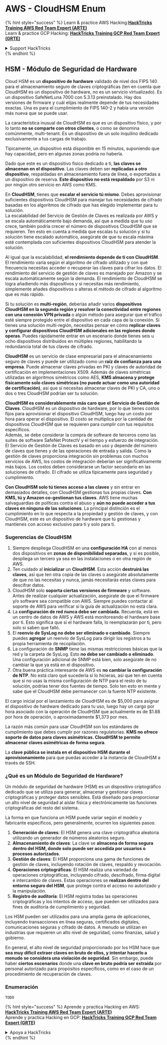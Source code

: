# AWS - CloudHSM Enum

{% hint style="success" %}
Learn & practice AWS Hacking:<img src="../../../.gitbook/assets/image (1) (1) (1).png" alt="" data-size="line">[**HackTricks Training AWS Red Team Expert (ARTE)**](https://training.hacktricks.xyz/courses/arte)<img src="../../../.gitbook/assets/image (1) (1) (1).png" alt="" data-size="line">\
Learn & practice GCP Hacking: <img src="../../../.gitbook/assets/image (2).png" alt="" data-size="line">[**HackTricks Training GCP Red Team Expert (GRTE)**<img src="../../../.gitbook/assets/image (2).png" alt="" data-size="line">](https://training.hacktricks.xyz/courses/grte)

<details>

<summary>Support HackTricks</summary>

* Check the [**subscription plans**](https://github.com/sponsors/carlospolop)!
* **Join the** 💬 [**Discord group**](https://discord.gg/hRep4RUj7f) or the [**telegram group**](https://t.me/peass) or **follow** us on **Twitter** 🐦 [**@hacktricks\_live**](https://twitter.com/hacktricks_live)**.**
* **Share hacking tricks by submitting PRs to the** [**HackTricks**](https://github.com/carlospolop/hacktricks) and [**HackTricks Cloud**](https://github.com/carlospolop/hacktricks-cloud) github repos.

</details>
{% endhint %}

## HSM - Módulo de Seguridad de Hardware

Cloud HSM es un **dispositivo de hardware** validado de nivel dos FIPS 140 para el almacenamiento seguro de claves criptográficas (ten en cuenta que CloudHSM es un dispositivo de hardware, no es un servicio virtualizado). Es un dispositivo SafeNetLuna 7000 con 5.3.13 preinstalado. Hay dos versiones de firmware y cuál elijas realmente depende de tus necesidades exactas. Una es para el cumplimiento de FIPS 140-2 y había una versión más nueva que se puede usar.

La característica inusual de CloudHSM es que es un dispositivo físico, y por lo tanto **no se comparte con otros clientes**, o como se denomina comúnmente, multi-tenant. Es un dispositivo de un solo inquilino dedicado exclusivamente a tus cargas de trabajo.

Típicamente, un dispositivo está disponible en 15 minutos, suponiendo que hay capacidad, pero en algunas zonas podría no haberla.

Dado que este es un dispositivo físico dedicado a ti, **las claves se almacenan en el dispositivo**. Las claves deben ser **replicadas a otro dispositivo**, respaldadas en almacenamiento fuera de línea, o exportadas a un dispositivo de reserva. **Este dispositivo no está respaldado** por S3 ni por ningún otro servicio en AWS como KMS.

En **CloudHSM**, tienes que **escalar el servicio tú mismo**. Debes aprovisionar suficientes dispositivos CloudHSM para manejar tus necesidades de cifrado basadas en los algoritmos de cifrado que has elegido implementar para tu solución.\
La escalabilidad del Servicio de Gestión de Claves es realizada por AWS y se escala automáticamente bajo demanda, así que a medida que tu uso crece, también podría crecer el número de dispositivos CloudHSM que se requieren. Ten esto en cuenta a medida que escalas tu solución y si tu solución tiene escalado automático, asegúrate de que tu escala máxima esté contemplada con suficientes dispositivos CloudHSM para atender la solución.

Al igual que la escalabilidad, **el rendimiento depende de ti con CloudHSM**. El rendimiento varía según el algoritmo de cifrado utilizado y con qué frecuencia necesitas acceder o recuperar las claves para cifrar los datos. El rendimiento del servicio de gestión de claves es manejado por Amazon y se escala automáticamente según la demanda. El rendimiento de CloudHSM se logra añadiendo más dispositivos y si necesitas más rendimiento, simplemente añades dispositivos o alteras el método de cifrado al algoritmo que es más rápido.

Si tu solución es **multi-región**, deberías añadir varios **dispositivos CloudHSM en la segunda región y resolver la conectividad entre regiones con una conexión VPN privada** o algún método para asegurar que el tráfico esté siempre protegido entre el dispositivo en cada capa de la conexión. Si tienes una solución multi-región, necesitas pensar en cómo **replicar claves y configurar dispositivos CloudHSM adicionales en las regiones donde operas**. Puedes rápidamente entrar en un escenario donde tienes seis u ocho dispositivos distribuidos en múltiples regiones, habilitando la redundancia total de tus claves de cifrado.

**CloudHSM** es un servicio de clase empresarial para el almacenamiento seguro de claves y puede ser utilizado como un **raíz de confianza para una empresa**. Puede almacenar claves privadas en PKI y claves de autoridad de certificación en implementaciones X509. Además de claves simétricas utilizadas en algoritmos simétricos como AES, **KMS almacena y protege físicamente solo claves simétricas (no puede actuar como una autoridad de certificación)**, así que si necesitas almacenar claves de PKI y CA, uno o dos o tres CloudHSM podrían ser tu solución.

**CloudHSM es considerablemente más caro que el Servicio de Gestión de Claves**. CloudHSM es un dispositivo de hardware, por lo que tienes costos fijos para aprovisionar el dispositivo CloudHSM, luego hay un costo por hora para operar el dispositivo. El costo se multiplica por la cantidad de dispositivos CloudHSM que se requieren para cumplir con tus requisitos específicos.\
Además, se debe considerar la compra de software de terceros como las suites de software SafeNet ProtectV y el tiempo y esfuerzo de integración. El Servicio de Gestión de Claves es basado en uso y depende del número de claves que tienes y de las operaciones de entrada y salida. Como la gestión de claves proporciona integración sin problemas con muchos servicios de AWS, los costos de integración deberían ser significativamente más bajos. Los costos deben considerarse un factor secundario en las soluciones de cifrado. El cifrado se utiliza típicamente para seguridad y cumplimiento.

**Con CloudHSM solo tú tienes acceso a las claves** y sin entrar en demasiados detalles, con CloudHSM gestionas tus propias claves. **Con KMS, tú y Amazon co-gestionan tus claves**. AWS tiene muchas salvaguardias de políticas contra el abuso y **aún no puede acceder a tus claves en ninguna de las soluciones**. La principal distinción es el cumplimiento en lo que respecta a la propiedad y gestión de claves, y con CloudHSM, este es un dispositivo de hardware que tú gestionas y mantienes con acceso exclusivo para ti y solo para ti.

### Sugerencias de CloudHSM

1. Siempre despliega CloudHSM en una **configuración HA** con al menos dos dispositivos en **zonas de disponibilidad separadas**, y si es posible, despliega un tercero ya sea en las instalaciones o en otra región de AWS.
2. Ten cuidado al **inicializar** un **CloudHSM**. Esta acción **destruirá las claves**, así que ten otra copia de las claves o asegúrate absolutamente de que no las necesitas y nunca, jamás necesitarás estas claves para descifrar datos.
3. CloudHSM solo **soporta ciertas versiones de firmware** y software. Antes de realizar cualquier actualización, asegúrate de que el firmware y/o software sea compatible con AWS. Siempre puedes contactar al soporte de AWS para verificar si la guía de actualización no está clara.
4. La **configuración de red nunca debe ser cambiada.** Recuerda, está en un centro de datos de AWS y AWS está monitoreando el hardware base por ti. Esto significa que si el hardware falla, lo reemplazarán por ti, pero solo si saben que falló.
5. El **reenvío de SysLog no debe ser eliminado o cambiado**. Siempre puedes **agregar** un reenvío de SysLog para dirigir los registros a tu propia herramienta de recopilación.
6. La configuración de **SNMP** tiene las mismas restricciones básicas que la red y la carpeta de SysLog. Esto **no debe ser cambiado o eliminado**. Una configuración adicional de SNMP está bien, solo asegúrate de no cambiar la que ya está en el dispositivo.
7. Otra buena práctica interesante de AWS es **no cambiar la configuración de NTP**. No está claro qué sucedería si lo hicieras, así que ten en cuenta que si no usas la misma configuración de NTP para el resto de tu solución, podrías tener dos fuentes de tiempo. Solo ten esto en mente y sabe que el CloudHSM debe permanecer con la fuente NTP existente.

El cargo inicial por el lanzamiento de CloudHSM es de $5,000 para asignar el dispositivo de hardware dedicado para tu uso, luego hay un cargo por hora asociado con la operación de CloudHSM que actualmente es de $1.88 por hora de operación, o aproximadamente $1,373 por mes.

La razón más común para usar CloudHSM son los estándares de cumplimiento que debes cumplir por razones regulatorias. **KMS no ofrece soporte de datos para claves asimétricas. CloudHSM te permite almacenar claves asimétricas de forma segura**.

La **clave pública se instala en el dispositivo HSM durante el aprovisionamiento** para que puedas acceder a la instancia de CloudHSM a través de SSH.

### ¿Qué es un Módulo de Seguridad de Hardware?

Un módulo de seguridad de hardware (HSM) es un dispositivo criptográfico dedicado que se utiliza para generar, almacenar y gestionar claves criptográficas y proteger datos sensibles. Está diseñado para proporcionar un alto nivel de seguridad al aislar física y electrónicamente las funciones criptográficas del resto del sistema.

La forma en que funciona un HSM puede variar según el modelo y fabricante específicos, pero generalmente, ocurren los siguientes pasos:

1. **Generación de claves**: El HSM genera una clave criptográfica aleatoria utilizando un generador de números aleatorios seguro.
2. **Almacenamiento de claves**: La clave se **almacena de forma segura dentro del HSM, donde solo puede ser accedida por usuarios o procesos autorizados**.
3. **Gestión de claves**: El HSM proporciona una gama de funciones de gestión de claves, incluyendo rotación de claves, respaldo y revocación.
4. **Operaciones criptográficas**: El HSM realiza una variedad de operaciones criptográficas, incluyendo cifrado, descifrado, firma digital e intercambio de claves. Estas operaciones se **realizan dentro del entorno seguro del HSM**, que protege contra el acceso no autorizado y la manipulación.
5. **Registro de auditoría**: El HSM registra todas las operaciones criptográficas y los intentos de acceso, que pueden ser utilizados para fines de auditoría de cumplimiento y seguridad.

Los HSM pueden ser utilizados para una amplia gama de aplicaciones, incluyendo transacciones en línea seguras, certificados digitales, comunicaciones seguras y cifrado de datos. A menudo se utilizan en industrias que requieren un alto nivel de seguridad, como finanzas, salud y gobierno.

En general, el alto nivel de seguridad proporcionado por los HSM hace que **sea muy difícil extraer claves en bruto de ellos, y intentar hacerlo a menudo se considera una violación de seguridad**. Sin embargo, puede haber **ciertos escenarios** donde una **clave en bruto podría ser extraída** por personal autorizado para propósitos específicos, como en el caso de un procedimiento de recuperación de claves.

### Enumeración
```
TODO
```
{% hint style="success" %}
Aprende y practica Hacking en AWS:<img src="../../../.gitbook/assets/image (1) (1) (1).png" alt="" data-size="line">[**HackTricks Training AWS Red Team Expert (ARTE)**](https://training.hacktricks.xyz/courses/arte)<img src="../../../.gitbook/assets/image (1) (1) (1).png" alt="" data-size="line">\
Aprende y practica Hacking en GCP: <img src="../../../.gitbook/assets/image (2).png" alt="" data-size="line">[**HackTricks Training GCP Red Team Expert (GRTE)**<img src="../../../.gitbook/assets/image (2).png" alt="" data-size="line">](https://training.hacktricks.xyz/courses/grte)

<details>

<summary>Apoya a HackTricks</summary>

* Revisa los [**planes de suscripción**](https://github.com/sponsors/carlospolop)!
* **Únete al** 💬 [**grupo de Discord**](https://discord.gg/hRep4RUj7f) o al [**grupo de telegram**](https://t.me/peass) o **síguenos** en **Twitter** 🐦 [**@hacktricks\_live**](https://twitter.com/hacktricks_live)**.**
* **Comparte trucos de hacking enviando PRs a los** [**HackTricks**](https://github.com/carlospolop/hacktricks) y [**HackTricks Cloud**](https://github.com/carlospolop/hacktricks-cloud) repositorios de github.

</details>
{% endhint %}
